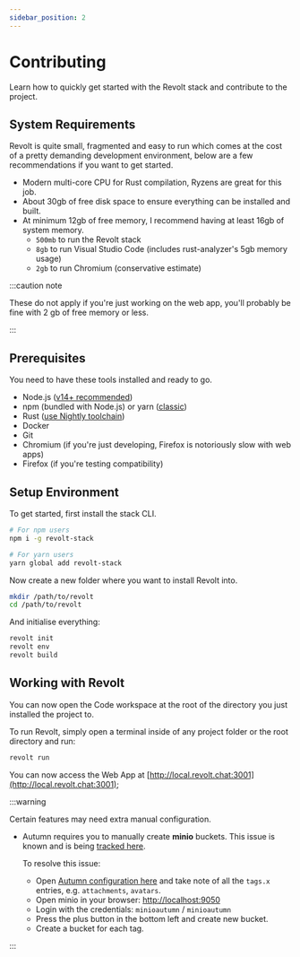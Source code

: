 ```yaml
---
sidebar_position: 2
---
```


# Contributing

Learn how to quickly get started with the Revolt stack and contribute to the project.

## System Requirements

Revolt is quite small, fragmented and easy to run which comes at the cost of a pretty demanding development environment, below are a few recommendations if you want to get started.

- Modern multi-core CPU for Rust compilation, Ryzens are great for this job.
- About 30gb of free disk space to ensure everything can be installed and built.
- At minimum 12gb of free memory, I recommend having at least 16gb of system memory.
  - `500mb` to run the Revolt stack
  - `8gb` to run Visual Studio Code (includes rust-analyzer's 5gb memory usage)
  - `2gb` to run Chromium (conservative estimate)

:::caution note

These do not apply if you're just working on the web app, you'll probably be fine with 2 gb of free memory or less.

:::

## Prerequisites

You need to have these tools installed and ready to go.

- Node.js ([v14+ recommended](https://nodejs.org/en/))
- npm (bundled with Node.js) or yarn ([classic](https://classic.yarnpkg.com/lang/en/))
- Rust ([use Nightly toolchain](https://rust-lang.github.io/rustup/concepts/channels.html#working-with-nightly-rust))
- Docker
- Git
- Chromium (if you're just developing, Firefox is notoriously slow with web apps)
- Firefox (if you're testing compatibility)

## Setup Environment

To get started, first install the stack CLI.

```bash
# For npm users
npm i -g revolt-stack

# For yarn users
yarn global add revolt-stack
```

Now create a new folder where you want to install Revolt into.

```bash
mkdir /path/to/revolt
cd /path/to/revolt
```

And initialise everything:

```bash
revolt init
revolt env
revolt build
```

## Working with Revolt

You can now open the Code workspace at the root of the directory you just installed the project to.

To run Revolt, simply open a terminal inside of any project folder or the root directory and run:

```bash
revolt run
```

You can now access the Web App at [http://local.revolt.chat:3001](http://local.revolt.chat:3001);

:::warning

Certain features may need extra manual configuration.

- Autumn requires you to manually create **minio** buckets.
  This issue is known and is being [tracked here](https://gitlab.insrt.uk/revolt/autumn/-/issues/2).

  To resolve this issue:

  - Open [Autumn configuration here](https://gitlab.insrt.uk/revolt/autumn/-/blob/master/Autumn.toml) and take note of all the `tags.x` entries, e.g. `attachments`, `avatars`.
  - Open minio in your browser: [http://localhost:9050](http://localhost:9050)
  - Login with the credentials: `minioautumn` / `minioautumn`
  - Press the plus button in the bottom left and create new bucket.
  - Create a bucket for each tag.

:::
